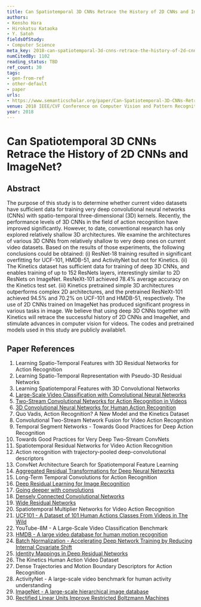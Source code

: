 ```yaml
---
title: Can Spatiotemporal 3D CNNs Retrace the History of 2D CNNs and ImageNet?
authors:
- Kensho Hara
- Hirokatsu Kataoka
- Y. Satoh
fieldsOfStudy:
- Computer Science
meta_key: 2018-can-spatiotemporal-3d-cnns-retrace-the-history-of-2d-cnns-and-imagenet
numCitedBy: 1102
reading_status: TBD
ref_count: 30
tags:
- gen-from-ref
- other-default
- paper
urls:
- https://www.semanticscholar.org/paper/Can-Spatiotemporal-3D-CNNs-Retrace-the-History-of-Hara-Kataoka/d716435f0cb0cac56237f74b1ced940aabce6a2b?sort=total-citations
venue: 2018 IEEE/CVF Conference on Computer Vision and Pattern Recognition
year: 2018
---
```


# Can Spatiotemporal 3D CNNs Retrace the History of 2D CNNs and ImageNet?

## Abstract

The purpose of this study is to determine whether current video datasets have sufficient data for training very deep convolutional neural networks (CNNs) with spatio-temporal three-dimensional (3D) kernels. Recently, the performance levels of 3D CNNs in the field of action recognition have improved significantly. However, to date, conventional research has only explored relatively shallow 3D architectures. We examine the architectures of various 3D CNNs from relatively shallow to very deep ones on current video datasets. Based on the results of those experiments, the following conclusions could be obtained: (i) ResNet-18 training resulted in significant overfitting for UCF-101, HMDB-51, and ActivityNet but not for Kinetics. (ii) The Kinetics dataset has sufficient data for training of deep 3D CNNs, and enables training of up to 152 ResNets layers, interestingly similar to 2D ResNets on ImageNet. ResNeXt-101 achieved 78.4% average accuracy on the Kinetics test set. (iii) Kinetics pretrained simple 3D architectures outperforms complex 2D architectures, and the pretrained ResNeXt-101 achieved 94.5% and 70.2% on UCF-101 and HMDB-51, respectively. The use of 2D CNNs trained on ImageNet has produced significant progress in various tasks in image. We believe that using deep 3D CNNs together with Kinetics will retrace the successful history of 2D CNNs and ImageNet, and stimulate advances in computer vision for videos. The codes and pretrained models used in this study are publicly available1.

## Paper References

1. Learning Spatio-Temporal Features with 3D Residual Networks for Action Recognition
2. Learning Spatio-Temporal Representation with Pseudo-3D Residual Networks
3. Learning Spatiotemporal Features with 3D Convolutional Networks
4. [Large-Scale Video Classification with Convolutional Neural Networks](2014-large-scale-video-classification-with-convolutional-neural-networks.md)
5. [Two-Stream Convolutional Networks for Action Recognition in Videos](2014-two-stream-convolutional-networks-for-action-recognition-in-videos.md)
6. [3D Convolutional Neural Networks for Human Action Recognition](2013-3d-convolutional-neural-networks-for-human-action-recognition.md)
7. Quo Vadis, Action Recognition? A New Model and the Kinetics Dataset
8. Convolutional Two-Stream Network Fusion for Video Action Recognition
9. Temporal Segment Networks - Towards Good Practices for Deep Action Recognition
10. Towards Good Practices for Very Deep Two-Stream ConvNets
11. Spatiotemporal Residual Networks for Video Action Recognition
12. Action recognition with trajectory-pooled deep-convolutional descriptors
13. ConvNet Architecture Search for Spatiotemporal Feature Learning
14. [Aggregated Residual Transformations for Deep Neural Networks](2017-aggregated-residual-transformations-for-deep-neural-networks.md)
15. Long-Term Temporal Convolutions for Action Recognition
16. [Deep Residual Learning for Image Recognition](2016-deep-residual-learning-for-image-recognition.md)
17. [Going deeper with convolutions](2015-going-deeper-with-convolutions.md)
18. [Densely Connected Convolutional Networks](2017-densely-connected-convolutional-networks.md)
19. [Wide Residual Networks](2016-wide-residual-networks.md)
20. Spatiotemporal Multiplier Networks for Video Action Recognition
21. [UCF101 - A Dataset of 101 Human Actions Classes From Videos in The Wild](2012-ucf101-a-dataset-of-101-human-actions-classes-from-videos-in-the-wild.md)
22. YouTube-8M - A Large-Scale Video Classification Benchmark
23. [HMDB - A large video database for human motion recognition](2011-hmdb-a-large-video-database-for-human-motion-recognition.md)
24. [Batch Normalization - Accelerating Deep Network Training by Reducing Internal Covariate Shift](2015-batch-normalization-accelerating-deep-network-training-by-reducing-internal-covariate-shift.md)
25. [Identity Mappings in Deep Residual Networks](2016-identity-mappings-in-deep-residual-networks.md)
26. The Kinetics Human Action Video Dataset
27. Dense Trajectories and Motion Boundary Descriptors for Action Recognition
28. ActivityNet - A large-scale video benchmark for human activity understanding
29. [ImageNet - A large-scale hierarchical image database](2009-imagenet-a-large-scale-hierarchical-image-database.md)
30. [Rectified Linear Units Improve Restricted Boltzmann Machines](2010-rectified-linear-units-improve-restricted-boltzmann-machines.md)
